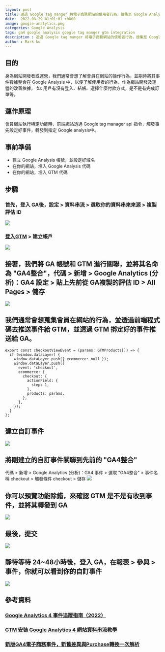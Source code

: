 ```yaml
---
layout: post
title: 透過 Google tag manger 將電子商務網站的使用者行為，搜集至 Google Analysis ( 本篇採用 GA4 )
date:  2022-08-29 01:01:01 +0800
image: google-analytics.png
categories: Google Analysis
tags: ga4 google analysis google tag manger gtm integration
description : 透過 Google tag manger 將電子商務網站的使用者行為，搜集至 Google Analysis ( 本篇採用 GA4 )
author : Mark ku
---
```

## 目的
身為網站開發者或運營，我們通常會想了解會員在網站的操作行為，並期待將其事件數據整合在 Google Analysis 中，以便了解使用者的行為，作為網站開發及運營的改善依據。 如: 用戶有沒有登入、結帳、選擇什麼付款方式，是不是有完成訂單等。

## 運作原理
會員網站執行特定功能時，前端網站透過 Google tag manager api 指令，觸發事先設定好事件，轉發到指定 Google analysis中。

## 事前準備
* 建立 Google Analysis 帳號，並設定好域名
* 在你的網站，埋入 Google Analysis 代碼
* 在你的網站，埋入 GTM 代碼 

## 步驟
### 首先，登入 GA後，設定 > 資料串流 > 選取你的資料串來來源 > 複製評估 ID
![](https://i.imgur.com/QwADcFW.png)
### [登入GTM](https://tagmanager.google.com/#/home) > 建立帳戶
![](https://i.imgur.com/Q6NAP6r.png)

## 接著，我們將 GA 帳號和 GTM 進行關聯，並將其名命為 "GA4整合"，代碼 > 新增 > Google Analytics (分析)：GA4 設定 > 貼上先前從 GA複製的評估 ID > All Pages > 儲存
![](https://i.imgur.com/rNSMGh8.png)

## 我們通常會想蒐集會員在網站的行為，並透過前端程式碼去推送事件給 GTM，並透過 GTM 挷定好的事件推送給 GA。
```
export const checkoutViewEvent = (params: GTMProducts[]) => {
  if (window.dataLayer) {
    window.dataLayer.push({ ecommerce: null });
    window.dataLayer.push({
      event: 'checkout',
      ecommerce: {
        checkout: {
          actionField: {
            step: 1,
          },
          products: params,
        },
      },
    });
  }
};
```
## 建立自訂事件
![](https://i.imgur.com/vWUYcSp.png)

## 將剛建立的自訂事件關聯到先前的 "GA4整合" 
代碼 > 新增 > Google Analytics (分析)：GA4 事件 > 選取 "GA4整合" > 事件名稱 checkout >  觸發條件 checkout > 儲存
![](https://i.imgur.com/oy9K8oi.png)

## 你可以預覽功能除錯，來確認 GTM 是不是有收到事件，並將其轉發到 GA
![](https://i.imgur.com/47vGi0N.png)

## 最後，提交
![](https://i.imgur.com/dbWjmxo.png)
## 靜待等待 24~48小時後，登入 GA，在報表 > 參與 > 事件，你就可以看到你的自訂事件
![](https://i.imgur.com/viiVtbe.png)

## 參考資料
### [Google Analytics 4 事件追蹤指南（2022）](https://www.haranhuang.com/google-analytics-4-event-tracking.html?fbclid=IwAR2R-WTqazL3LCTwAN0R-wmRquXLWFk5pBVqONEkfeRQSi17UHM9z9XRwKE)
### [GTM 安裝 Google Analytics 4 網站資料串流教學](https://datasupplied.com/google-tag-manager/setup-ga4-web-stream/?fbclid=IwAR2DW0NRSN9K3wMh6-egb7XjarUQpruZAmKQYeMuCzVw0zVncRy819cU1pA)
### [新版GA4電子商務事件，新舊差異與Purchase轉換一次解析](https://www.bnext.com.tw/article/63984/new-version-of-ga4-e-commerce-events?fbclid=IwAR3EKq9sAYTcoo-xT96MejTLMYAgh45iAmAkOt92GiCFEdjA6VshVac-WJA)
